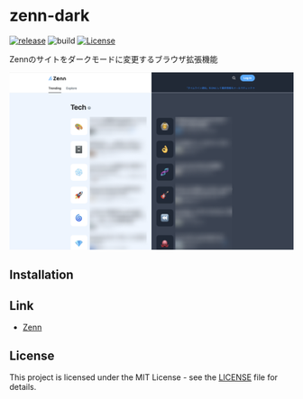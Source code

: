 # zenn-dark

[![release](https://badgen.net/github/release/ryohidaka/zenn-dark)](https://github.com/ryohidaka/zenn-dark/releases/)
![build](https://github.com/ryohidaka/zenn-dark/workflows/Build/badge.svg)
[![License](https://img.shields.io/badge/license-MIT-blue.svg)](https://opensource.org/licenses/MIT)

Zennのサイトをダークモードに変更するブラウザ拡張機能

![Sample Image](./docs/images/sample.png)

## Installation

<!-- [<img src="./docs/images/store/chrome-web-store.png" alt="Available in the Chrome Web Store" width="248" />](https://chromewebstore.google.com/...) -->
<!-- [<img src="./docs/images/store/firefox-add-ons.png" alt="Firefox Browser ADD-ONS" width="248" />](https://addons.mozilla.org/...) -->
<!-- [<img src="./docs/images/store/microsoft.webp" alt="Microsoft Edge Addons" width="248" />](https://microsoftedge.microsoft.com/...) -->

## Link

- [Zenn](https://zenn.dev/)

## License

This project is licensed under the MIT License - see the [LICENSE](LICENSE) file for details.
